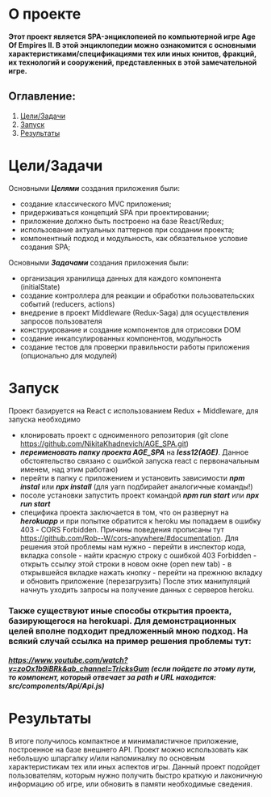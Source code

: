 # O проекте

**Этот проект является SPA-энциклопеией по компьютерной игре Age Of Empires II. В этой энциклопедии можно ознакомится с основными характеристиками/спецификациями тех или иных юнитов, фракций, их технологий и сооружений, представленных в этой замечательной игре.**

## Оглавление:

1. [Цели/Задачи](#Цели/Задачи)
2. [Запуск](#Запуск)
3. [Результаты](#Результаты)

# Цели/Задачи

Основными **_Целями_** создания приложения были:

- создание классического MVC приложения;
- придерживаться концепций SPA при проектировании;
- приложение должно быть построено на базе React/Redux;
- использование актуальных паттернов при создании проекта;
- компонентный подход и модульность, как обязательное условие создания SPA;

Основными **_Задачами_** создания приложения были:

- организация хранилища данных для каждого компонента (initialState)
- создание контроллера для реакции и обработки пользовательских событий (reducers, aсtions)
- внедрение в проект Middleware (Redux-Saga) для осуществления запросов пользователя
- конструирование и создание компонентов для отрисовки DOM
- создание инкапсулированных компонентов, модульность
- создание тестов для проверки правильности работы приложения (опционально для модулей)

# Запуск

Проект базируется на React с использованием Redux + Middleware, для запуска необходимо

- клонировать проект с одноименного репозитория (git clone https://github.com/NikitaKhadnevich/AGE_SPA.git)
- **_переименовать папку проекта AGE_SPA_** на **_less12(AGE)_**. Данное обстоятельство связано с ошибкой запуска react с первоначальным именем, над этим работаю)
- перейти в папку с приложением и установить зависимости **_npm instal_** или **_npx install_** (для yarn подбирайет аналогичные команды!)
- посоле установки запустить проект командой **_npm run start_** или **_npx run start_**
- специфика проекта заключается в том, что он развернут на **_herokuapp_** и при попытке обратится к heroku мы попадаем в ошибку 403 - CORS Forbidden. Причины поведения прописаны тут
  https://github.com/Rob--W/cors-anywhere/#documentation. Для решения этой проблемы нам нужно - перейти в инспектор кода, вкладка console - найти красную строку с ошибкой 403 Forbidden - открыть ссылку этой строки в новом окне (open new tab) - в открывшейся вкладке нажать кнопку - перейти на прежнюю вкладку и обновить приложение (перезагрузить)
  После этих манипуляций начнуть уходить запросы на получение данных с серверов heroku.

### Также существуют иные способы открытия проекта, базирующегося на herokuapi. Для демонстрационных целей вполне подходит предложенный мною подход. На всякий случай ссылка на пример решения проблемы тут:

##### https://www.youtube.com/watch?v=zoOx1b9iBRk&ab_channel=TricksGum (если пойдете по этому пути, то компонент, который отвечает за path и URL находится: src/components/Api/Api.js)

# Результаты

В итоге получилось компактное и минималистичное приложение, построенное на базе внешнего API. Проект можно использовать как небольшую шпаргалку и/или напоминалку по основным характеристикам тех или иных аспектов игры. Данный проект подойдет пользователям, которым нужно получить быстро краткую и лаконичную информацию об игре, или обновить в памяти необходимые сведения.

